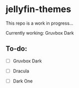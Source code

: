 # jellyfin-themes

This repo is a work in progress...

Currently working: Gruvbox Dark

## To-do:

- [ ] Gruvbox Dark
- [ ] Dracula
- [ ] Dark One

